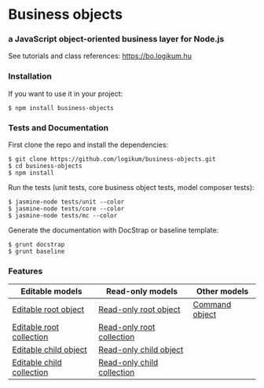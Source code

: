 # Business objects

### a JavaScript object-oriented business layer for Node.js

See tutorials and class references: https://bo.logikum.hu  

### Installation

If you want to use it in your project:

```
$ npm install business-objects
```

### Tests and Documentation

First clone the repo and install the dependencies:

```
$ git clone https://github.com/logikum/business-objects.git
$ cd business-objects
$ npm install
```

Run the tests (unit tests, core business object tests, model composer tests):

```
$ jasmine-node tests/unit --color
$ jasmine-node tests/core --color
$ jasmine-node tests/mc --color
```

Generate the documentation with DocStrap or baseline template:

```
$ grunt docstrap
$ grunt baseline
```

### Features

| Editable models | Read-only models | Other models |
| ----------------| ---------------- | ------------ |
| [Editable root object](https://bo.logikum.hu/api/v1.5.0/docstrap/EditableRootObject.html) | [Read-only root object](https://bo.logikum.hu/api/v1.5.0/docstrap/ReadOnlyRootObject.html) | [Command object](https://bo.logikum.hu/api/v1.5.0/docstrap/CommandObject.html) |  
| [Editable root collection](https://bo.logikum.hu/api/v1.5.0/docstrap/EditableRootCollection.html) | [Read-only root collection](https://bo.logikum.hu/api/v1.5.0/docstrap/ReadOnlyRootCollection.html) | 
| [Editable child object](https://bo.logikum.hu/api/v1.5.0/docstrap/EditableChildObject.html) | [Read-only child object](https://bo.logikum.hu/api/v1.5.0/docstrap/ReadOnlyChildObject.html) | 
| [Editable child collection](https://bo.logikum.hu/api/v1.5.0/docstrap/EditableChildCollection.html) | [Read-only child collection](https://bo.logikum.hu/api/v1.5.0/docstrap/ReadOnlyChildCollection.html) | 
